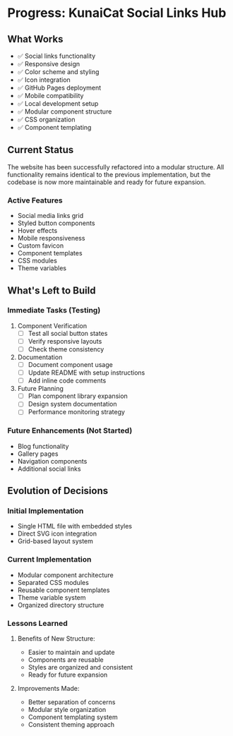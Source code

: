 # Progress: KunaiCat Social Links Hub

## What Works
- ✅ Social links functionality
- ✅ Responsive design
- ✅ Color scheme and styling
- ✅ Icon integration
- ✅ GitHub Pages deployment
- ✅ Mobile compatibility
- ✅ Local development setup
- ✅ Modular component structure
- ✅ CSS organization
- ✅ Component templating

## Current Status
The website has been successfully refactored into a modular structure. All functionality remains identical to the previous implementation, but the codebase is now more maintainable and ready for future expansion.

### Active Features
- Social media links grid
- Styled button components
- Hover effects
- Mobile responsiveness
- Custom favicon
- Component templates
- CSS modules
- Theme variables

## What's Left to Build
### Immediate Tasks (Testing)
1. Component Verification
   - [ ] Test all social button states
   - [ ] Verify responsive layouts
   - [ ] Check theme consistency

2. Documentation
   - [ ] Document component usage
   - [ ] Update README with setup instructions
   - [ ] Add inline code comments

3. Future Planning
   - [ ] Plan component library expansion
   - [ ] Design system documentation
   - [ ] Performance monitoring strategy

### Future Enhancements (Not Started)
- Blog functionality
- Gallery pages
- Navigation components
- Additional social links

## Evolution of Decisions
### Initial Implementation
- Single HTML file with embedded styles
- Direct SVG icon integration
- Grid-based layout system

### Current Implementation
- Modular component architecture
- Separated CSS modules
- Reusable component templates
- Theme variable system
- Organized directory structure

### Lessons Learned
1. Benefits of New Structure:
   - Easier to maintain and update
   - Components are reusable
   - Styles are organized and consistent
   - Ready for future expansion

2. Improvements Made:
   - Better separation of concerns
   - Modular style organization
   - Component templating system
   - Consistent theming approach 